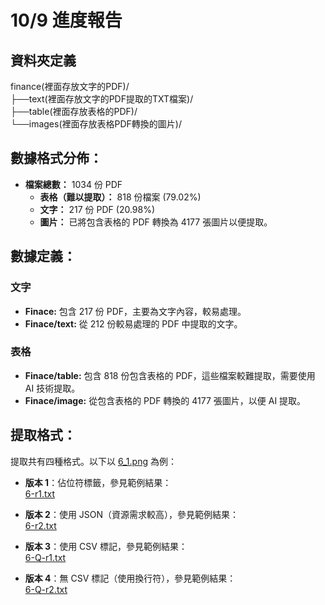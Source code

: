# 10/9 進度報告

## 資料夾定義
finance(裡面存放文字的PDF)/  
├──text(裡面存放文字的PDF提取的TXT檔案)/  
├──table(裡面存放表格的PDF)/  
└──images(裡面存放表格PDF轉換的圖片)/  

## 數據格式分佈：
- **檔案總數：** 1034 份 PDF
  - **表格（難以提取）：** 818 份檔案 (79.02%)
  - **文字：** 217 份 PDF (20.98%)
  - **圖片：** 已將包含表格的 PDF 轉換為 4177 張圖片以便提取。

## 數據定義：

### 文字
- **Finace:** 包含 217 份 PDF，主要為文字內容，較易處理。
- **Finace/text:** 從 212 份較易處理的 PDF 中提取的文字。

### 表格
- **Finace/table:** 包含 818 份包含表格的 PDF，這些檔案較難提取，需要使用 AI 技術提取。
- **Finace/image:** 從包含表格的 PDF 轉換的 4177 張圖片，以便 AI 提取。

## 提取格式：
提取共有四種格式。以下以 [6_1.png](https://github.com/wade0426/AI_CUP_2024/blob/main/finance/images/6_1.png) 為例：

- **版本 1**：佔位符標籤，參見範例結果：  
  [6-r1.txt](https://github.com/wade0426/AI_CUP_2024/blob/main/finance/text/6-r1.txt)
  
- **版本 2**：使用 JSON（資源需求較高），參見範例結果：  
  [6-r2.txt](https://github.com/wade0426/AI_CUP_2024/blob/main/finance/text/6-r2.txt)
  
- **版本 3**：使用 CSV 標記，參見範例結果：  
  [6-Q-r1.txt](https://github.com/wade0426/AI_CUP_2024/blob/main/finance/table/demo/6-Q-r1.txt)
  
- **版本 4**：無 CSV 標記（使用換行符），參見範例結果：  
  [6-Q-r2.txt](https://github.com/wade0426/AI_CUP_2024/blob/main/finance/table/demo/6-Q-r2.txt)
